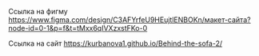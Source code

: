 Ссылка на фигму https://www.figma.com/design/C3AFYrfeU9HEujtlENBOKn/макет-сайта?node-id=0-1&p=f&t=tMxx6qIVXzxstFKo-0


Ссылка на сайт  https://kurbanova1.github.io/Behind-the-sofa-2/

